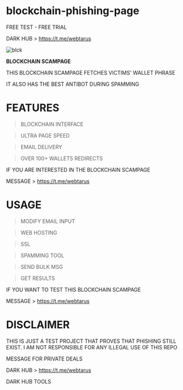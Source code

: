 # blockchain-phishing-page
FREE TEST - FREE TRIAL

DARK HUB > https://t.me/webtarus


![blck](https://user-images.githubusercontent.com/118540164/205380173-ed41d6a9-d289-4cbb-a397-5a7ed5c9769f.jpg)


<b>BLOCKCHAIN SCAMPAGE</b>

THIS BLOCKCHAIN SCAMPAGE FETCHES VICTIMS' WALLET PHRASE

IT ALSO HAS THE BEST ANTIBOT DURING SPAMMING

# FEATURES

> BLOCKCHAIN INTERFACE

> ULTRA PAGE SPEED 

> EMAIL DELIVERY

> OVER 100+ WALLETS REDIRECTS

IF YOU ARE INTERESTED IN THE BLOCKCHAIN SCAMPAGE 

MESSAGE > https://t.me/webtarus


# USAGE 

> MODIFY EMAIL INPUT

> WEB HOSTING

> SSL

> SPAMMING TOOL

> SEND BULK MSG

> GET RESULTS

IF YOU WANT TO TEST THIS BLOCKCHAIN SCAMPAGE

MESSAGE > https://t.me/webtarus


# DISCLAIMER 

THIS IS JUST A TEST PROJECT THAT PROVES THAT PHISHING STILL EXIST. I AM NOT RESPONSIBLE FOR ANY ILLEGAL USE OF THIS REPO


MESSAGE FOR PRIVATE DEALS

DARK HUB > https://t.me/webtarus


DARK HUB TOOLS
